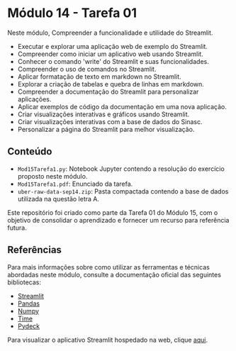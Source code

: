 # Módulo 14 - Tarefa 01

Neste módulo, Compreender a funcionalidade e utilidade do Streamlit.
- Executar e explorar uma aplicação web de exemplo do Streamlit.
- Compreender como iniciar um aplicativo web usando Streamlit.
- Conhecer o comando 'write' do Streamlit e suas funcionalidades.
- Compreender o uso de comandos no Streamlit.
- Aplicar formatação de texto em markdown no Streamlit.
- Explorar a criação de tabelas e quebra de linhas em markdown.
- Compreender a documentação do Streamlit para personalizar aplicações.
- Aplicar exemplos de código da documentação em uma nova aplicação.
- Criar visualizações interativas e gráficos usando Streamlit.
- Criar visualizações interativas com a base de dados do Sinasc.
- Personalizar a página do Streamlit para melhor visualização.

## Conteúdo

- `Mod15Tarefa1.py`: Notebook Jupyter contendo a resolução do exercício proposto neste módulo.
- `Mod15Tarefa1.pdf`: Enunciado da tarefa.
- `uber-raw-data-sep14.zip`: Pasta compactada contendo a base de dados utilizada na questão letra A.

Este repositório foi criado como parte da Tarefa 01 do Módulo 15, com o objetivo de consolidar o aprendizado e fornecer um recurso para referência futura.

## Referências

Para mais informações sobre como utilizar as ferramentas e técnicas abordadas neste módulo, consulte a documentação oficial das seguintes bibliotecas:

- [Streamlit](https://docs.streamlit.io)
- [Pandas](https://pandas.pydata.org/docs/)
- [Numpy](https://numpy.org/doc/)
- [Time](https://docs.python.org/3/library/time.html)
- [Pydeck](https://deckgl.readthedocs.io/en/latest/)

Para visualizar o aplicativo Streamlit hospedado na web, clique [aqui](https://ebac-data-science-mod15-tarefa01.streamlit.app).
